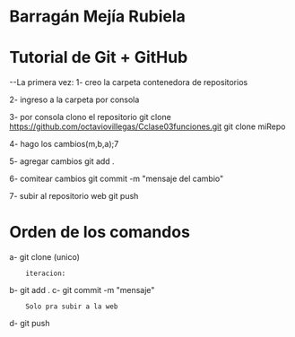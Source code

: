 # Barragán Mejía Rubiela 
# Tutorial de Git + GitHub

--La primera vez:
1- creo la carpeta contenedora de repositorios

2- ingreso a la carpeta por consola 

3- por consola clono el repositorio
		git clone https://github.com/octaviovillegas/Cclase03funciones.git
		git clone miRepo

4- hago los cambios(m,b,a);7

5- agregar cambios
		git add .

6- comitear cambios
		git commit -m "mensaje del cambio"

7- subir al repositorio web
		git push



# Orden de los comandos


a- git clone (unico)

		iteracion:

b- git add .
c- git commit -m "mensaje"

		Solo pra subir a la web

d- git push

